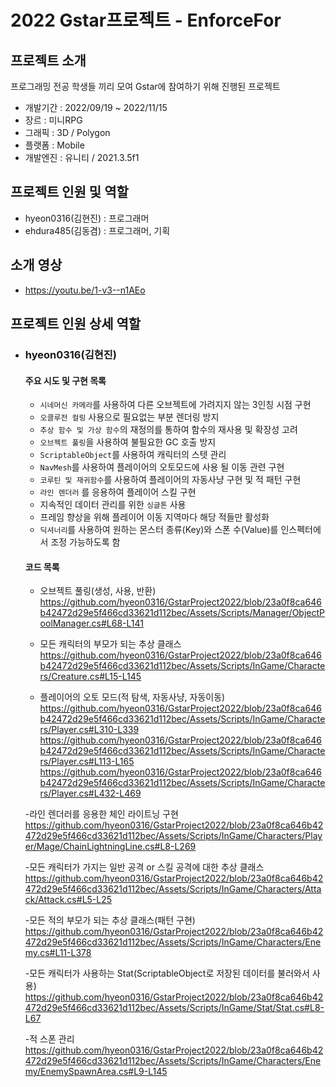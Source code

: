 # 2022 Gstar프로젝트 - EnforceFor

## 프로젝트 소개
프로그래밍 전공 학생들 끼리 모여 Gstar에 참여하기 위해 진행된 프로젝트
- 개발기간 : 2022/09/19 ~ 2022/11/15
- 장르 : 미니RPG
- 그래픽 : 3D / Polygon
- 플랫폼 : Mobile
- 개발엔진 : 유니티 / 2021.3.5f1 

## 프로젝트 인원 및 역할
- hyeon0316(김현진) : 프로그래머
- ehdura485(김동겸) : 프로그래머, 기획

## 소개 영상
- https://youtu.be/1-v3--n1AEo

## 프로젝트 인원 상세 역할

- ### hyeon0316(김현진)
    #### 주요 시도 및 구현 목록 
    - `시네머신 카메라`를 사용하여 다른 오브젝트에 가려지지 않는 3인칭 시점 구현
    - `오클루전 컬링` 사용으로 필요없는 부분 렌더링 방지
    - `추상 함수 및 가상 함수`의 재정의를 통하여 함수의 재사용 및 확장성 고려
    - `오브젝트 풀링`을 사용하여 불필요한 GC 호출 방지
     - `ScriptableObject`를 사용하여 캐릭터의 스텟 관리
     - `NavMesh`를 사용하여 플레이어의 오토모드에 사용 될 이동 관련 구현
     - `코루틴 및 재귀함수`를 사용하여 플레이어의 자동사냥 구현 및 적 패턴 구현
     - `라인 렌더러` 를 응용하여 플레이어 스킬 구현
     - 지속적인 데이터 관리를 위한 `싱글톤` 사용
     - 프레임 향상을 위해 플레이어 이동 지역마다 해당 적들만 활성화
     - `딕셔너리`를 사용하여 원하는 몬스터 종류(Key)와 스폰 수(Value)를 인스펙터에서 조정 가능하도록 함
    
    
    #### 코드 목록
    - 오브젝트 풀링(생성, 사용, 반환)
    https://github.com/hyeon0316/GstarProject2022/blob/23a0f8ca646b42472d29e5f466cd33621d112bec/Assets/Scripts/Manager/ObjectPoolManager.cs#L68-L141
    
    - 모든 캐릭터의 부모가 되는 추상 클래스
    https://github.com/hyeon0316/GstarProject2022/blob/23a0f8ca646b42472d29e5f466cd33621d112bec/Assets/Scripts/InGame/Characters/Creature.cs#L15-L145
    
    - 플레이어의 오토 모드(적 탐색, 자동사냥, 자동이동)
    https://github.com/hyeon0316/GstarProject2022/blob/23a0f8ca646b42472d29e5f466cd33621d112bec/Assets/Scripts/InGame/Characters/Player.cs#L310-L339
    https://github.com/hyeon0316/GstarProject2022/blob/23a0f8ca646b42472d29e5f466cd33621d112bec/Assets/Scripts/InGame/Characters/Player.cs#L113-L165
    https://github.com/hyeon0316/GstarProject2022/blob/23a0f8ca646b42472d29e5f466cd33621d112bec/Assets/Scripts/InGame/Characters/Player.cs#L432-L469
    
    -라인 렌더러를 응용한 체인 라이트닝 구현
    https://github.com/hyeon0316/GstarProject2022/blob/23a0f8ca646b42472d29e5f466cd33621d112bec/Assets/Scripts/InGame/Characters/Player/Mage/ChainLightningLine.cs#L8-L269
    
    -모든 캐릭터가 가지는 일반 공격 or 스킬 공격에 대한 추상 클래스
    https://github.com/hyeon0316/GstarProject2022/blob/23a0f8ca646b42472d29e5f466cd33621d112bec/Assets/Scripts/InGame/Characters/Attack/Attack.cs#L5-L25
    
    
    -모든 적의 부모가 되는 추상 클래스(패턴 구현)
    https://github.com/hyeon0316/GstarProject2022/blob/23a0f8ca646b42472d29e5f466cd33621d112bec/Assets/Scripts/InGame/Characters/Enemy.cs#L11-L378
    
    -모든 캐릭터가 사용하는 Stat(ScriptableObject로 저장된 데이터를 불러와서 사용)
    https://github.com/hyeon0316/GstarProject2022/blob/23a0f8ca646b42472d29e5f466cd33621d112bec/Assets/Scripts/InGame/Stat/Stat.cs#L8-L67
    
    -적 스폰 관리
    https://github.com/hyeon0316/GstarProject2022/blob/23a0f8ca646b42472d29e5f466cd33621d112bec/Assets/Scripts/InGame/Characters/Enemy/EnemySpawnArea.cs#L9-L145
    
    
    
